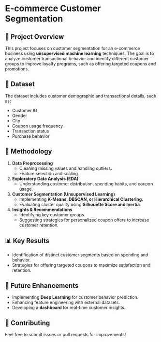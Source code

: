 # E-commerce Customer Segmentation

## 📌 Project Overview
This project focuses on customer segmentation for an e-commerce business using **unsupervised machine learning** techniques. The goal is to analyze customer transactional behavior and identify different customer groups to improve loyalty programs, such as offering targeted coupons and promotions.

## 📂 Dataset
The dataset includes customer demographic and transactional details, such as:
- Customer ID
- Gender
- City
- Coupon usage frequency
- Transaction status
- Purchase behavior

## 🚀 Methodology
1. **Data Preprocessing**
   - Cleaning missing values and handling outliers.
   - Feature selection and scaling.
2. **Exploratory Data Analysis (EDA)**
   - Understanding customer distribution, spending habits, and coupon usage.
3. **Customer Segmentation (Unsupervised Learning)**
   - Implementing **K-Means, DBSCAN, or Hierarchical Clustering**.
   - Evaluating cluster quality using **Silhouette Score and Inertia**.
4. **Insights & Recommendations**
   - Identifying key customer groups.
   - Suggesting strategies for personalized coupon offers to increase customer retention.

## 📊 Key Results
- Identification of distinct customer segments based on spending and behavior.
- Strategies for offering targeted coupons to maximize satisfaction and retention.

## 📌 Future Enhancements
- Implementing **Deep Learning** for customer behavior prediction.
- Enhancing feature engineering with external datasets.
- Developing a **dashboard** for real-time customer insights.

## 🤝 Contributing
Feel free to submit issues or pull requests for improvements!
